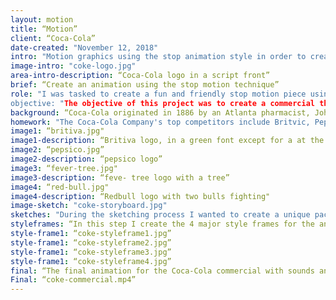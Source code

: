 ```yaml
---
layout: motion
title: “Motion”
client: “Coca-Cola”
date-created: "November 12, 2018"
intro: "Motion graphics using the stop animation style in order to create a fun and interesting Coca-Cola commercial. The Coca-Cola Company is an American multinational corporation, and manufacturer, retailer, and marketer of nonalcoholic beverage concentrates. They have a very unique marketing strategy that is styled for them, and a main tag line they use is “Open Happiness"
image-intro: "coke-logo.jpg"
area-intro-description: “Coca-Cola logo in a script front”
brief: “Create an animation using the stop motion technique”
role: "I was tasked to create a fun and friendly stop motion piece using the Coco-Cola branding.”
objective: "The objective of this project was to create a commercial that follows a brand guideline using a fun and creative approach."
background: “Coca-Cola originated in 1886 by an Atlanta pharmacist, John S. Pemberton. His bookkeeper came up with the name and penned it into he books like the font that we see today. The post-World War II years saw diversification in the packaging of Coca-Cola. The trademark “Coke,” first used in advertising in 1941, and registered the contoured bottle in 1960. Coca-Cola went through a verity of package design changes, and additions over the years. In 1992 the company introduced its first bottle made partially from recycled plastic—a major innovation in the industry at the time. Today, Coca-Cola is a $188 billion company, sells 1.8 billion bottles—per day”
homework: "The Coca-Cola Company's top competitors include Britvic, Pepsico, Fever-Tree, Red Bull, Monster Beverage and Tropicana Products. The Coca-Cola Company is a beverage company which manufactures and distributes various nonalcoholic beverages."
image1: “britiva.jpg"
image1-description: “Britiva logo, in a green font except for a at the end which looks like organge “
image2: “pepsico.jpg”
image2-description: “pepsico logo”
image3: “fever-tree.jpg"
image3-description: “feve- tree logo with a tree”
image4: “red-bull.jpg"
image4-description: “Redbull logo with two bulls fighting"
image-sketch: "coke-storyboard.jpg"
sketches: "During the sketching process I wanted to create a unique package design that allows to keep the brush in a hygienic state, but also give the customer a preview of the brush that they are looking for. I wanted to create a single brush packaging for real techniques base brushes because they did not sell their individual base kit brushes. "
styleframes: “In this step I create the 4 major style frames for the animations to show to the client. This gives a better understanding of what will the final animation will look like, showing the 4 major styles in the animation.”
style-frame1: “coke-styleframe1.jpg”
style-frame1: “coke-styleframe2.jpg”
style-frame1: “coke-styleframe3.jpg”
style-frame1: “coke-styleframe4.jpg”
final: “The final animation for the Coca-Cola commercial with sounds and animated sections to show the branding.”
Final: “coke-commercial.mp4”
---
```

